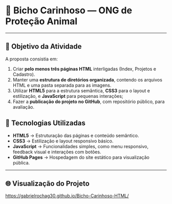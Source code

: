 # 🌿 Bicho Carinhoso — ONG de Proteção Animal

---

## 🎯 Objetivo da Atividade

A proposta consistia em:

1. Criar **pelo menos três páginas HTML** interligadas (Index, Projetos e Cadastro).
2. Manter uma **estrutura de diretórios organizada**, contendo os arquivos HTML e uma pasta separada para as imagens.
3.  Utilizar **HTML5** para a estrutura semântica, **CSS3** para o layout e estilização, e **JavaScript** para pequenas interações;
4. Fazer a **publicação do projeto no GitHub**, com repositório público, para avaliação.

## 🧰 Tecnologias Utilizadas

- **HTML5** → Estruturação das páginas e conteúdo semântico.  
- **CSS3** → Estilização e layout responsivo básico.
- **JavaScript** → Funcionalidades simples, como menu responsivo, feedback visual e interações com botões.  
- **GitHub Pages** → Hospedagem do site estático para visualização pública.

---

## 🌐 Visualização do Projeto

https://gabrielrochag30.github.io/Bicho-Carinhoso-HTML/
